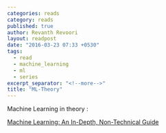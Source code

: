 ```yaml
---
categories: reads
category: reads
published: true
author: Revanth Revoori
layout: readpost
date: "2016-03-23 07:33 +0530"
tags: 
  - read
  - machine_learning
  - ml
  - series
excerpt_separator: "<!--more-->"
title: "ML-Theory"
---
```


Machine Learning in theory :

<a class="embedly-card" href="http://www.innoarchitech.com/machine-learning-an-in-depth-non-technical-guide">Machine Learning: An In-Depth, Non-Technical Guide
  <i class="fa fa-external-link"></i></a>
  <!--more-->